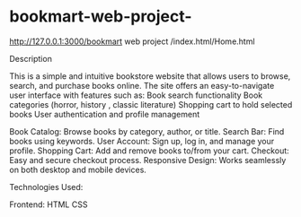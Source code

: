# bookmart-web-project-
http://127.0.0.1:3000/bookmart web project /index.html/Home.html

Description

This is a simple and intuitive bookstore website that allows users to browse, search, and purchase books online. The site offers an easy-to-navigate user interface with features such as:
Book search functionality
Book categories (horror, history , classic literature)
Shopping cart to hold selected books
User authentication and profile management

Book Catalog: Browse books by category, author, or title.
Search Bar: Find books using keywords.
User Account: Sign up, log in, and manage your profile.
Shopping Cart: Add and remove books to/from your cart.
Checkout: Easy and secure checkout process.
Responsive Design: Works seamlessly on both desktop and mobile devices.

Technologies Used:

Frontend:
HTML
CSS

